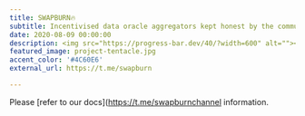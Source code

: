 ```yaml
---
title: SWAPBURN🔥 
subtitle: Incentivised data oracle aggregators kept honest by the community (beta soon)
date: 2020-08-09 00:00:00
description: <img src="https://progress-bar.dev/40/?width=600" alt=""></a><br>SWPBURN  next-gen open source platform for decentralized finance <s>oracles</s> tentacles.
featured_image: project-tentacle.jpg
accent_color: '#4C60E6'
external_url: https://t.me/swapburn

---
```


Please [refer to our docs](https://t.me/swapburnchannel    information.
